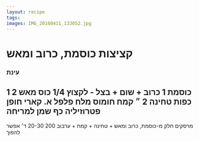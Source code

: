```yaml
---
layout: recipe
tags:
images: IMG_20160411_133052.jpg
---
```


# קציצות כוסמת, כרוב ומאש
### עינת
1 כוסמת
1 כרוב + שום + בצל - לקצוץ
1/4 כוס מאש
2 כפות טחינה
2 ״ קמח חומוס
מלח פלפל א. קארי
חופן פטרוזיליה
כף שמן למריחה
---
מרסקים חלק מ-כוסמת, כרוב ומאש
    + טחינה + קמח + ערבוב
200 20-30 ד׳
אפשר להפוך

